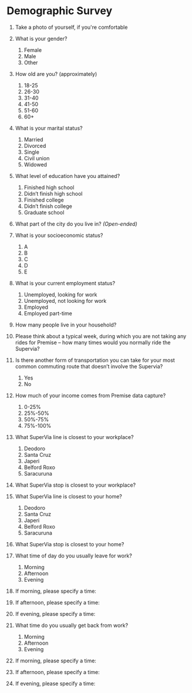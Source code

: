 
# Demographic Survey

1. Take a photo of yourself, if you're comfortable

2. What is your gender?
    1. Female
    2. Male
    3. Other
    
3. How old are you? (approximately)
    1. 18-25
    2. 26-30
    3. 31-40
    4. 41-50
    5. 51-60
    6. 60+
    
4. What is your marital status?
    1. Married
    2. Divorced
    3. Single
    4. Civil union
    5. Widowed

5. What level of education have you attained?
    1. Finished high school
    2. Didn’t finish high school
    3. Finished college
    4. Didn’t finish college
    5. Graduate school

6. What part of the city do you live in? _(Open-ended)_

7. What is your socioeconomic status?
    1. A
    2. B
    3. C
    4. D
    5. E

8. What is your current employment status?
    1. Unemployed, looking for work
    2. Unemployed, not looking for work
    3. Employed
    4. Employed part-time

9. How many people live in your household?

10. Please think about a typical week, during which you are not taking any rides for Premise – how many times would you normally ride the Supervia?  

11. Is there another form of transportation you can take for your most common commuting route that doesn’t involve the Supervia?
    1. Yes
    2. No

12. How much of your income comes from Premise data capture?
    1. 0-25%
    2. 25%-50%
    3. 50%-75%
    4. 75%-100%

13. What SuperVia line is closest to your workplace?
    1. Deodoro
    2. Santa Cruz
    3. Japeri
    4. Belford Roxo
    5. Saracuruna
14. What SuperVia stop is closest to your workplace?

15. What SuperVia line is closest to your home?
    1. Deodoro
    2. Santa Cruz
    3. Japeri
    4. Belford Roxo
    5. Saracuruna
16. What SuperVia stop is closest to your home?

17. What time of day do you usually leave for work?
    1. Morning
    2. Afternoon
    3. Evening
18. If morning, please specify a time:
19. If afternoon, please specify a time:
20. If evening, please specify a time:

21. What time do you usually get back from work?
    1. Morning
    2. Afternoon
    3. Evening
22. If morning, please specify a time:
23. If afternoon, please specify a time:
24. If evening, please specify a time:

